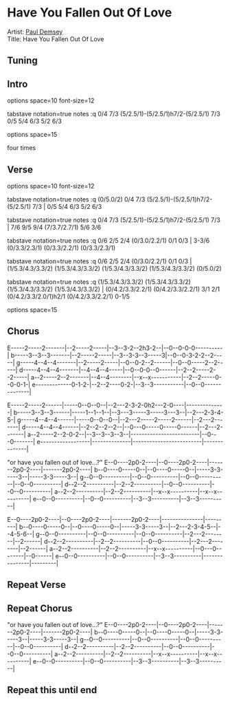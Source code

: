 # Have You Fallen Out Of Love

Artist: [Paul Demsey](../artists.md)  
Title: Have You Fallen Out Of Love

## Tuning

## Intro

<div class="vex-tabdiv"
    width=680 scale=1.0
    >

options space=10 font-size=12

tabstave notation=true
  notes :q 0/4 7/3 (5/2.5/1)-(5/2.5/1)h7/2-(5/2.5/1) 7/3 0/5 5/4 6/3 5/2 6/3

options space=15
</div>

four times

## Verse

<div class="vex-tabdiv"
    width=680 scale=1.0
    >

options space=10 font-size=12

tabstave notation=true
  notes :q (0/5.0/2) 0/4 7/3 (5/2.5/1)-(5/2.5/1)h7/2-(5/2.5/1) 7/3 | 0/5 5/4 6/3 5/2 6/3
  
tabstave notation=true
  notes :q 0/4 7/3 (5/2.5/1)-(5/2.5/1)h7/2-(5/2.5/1) 7/3 | 7/6 9/5 9/4 (7/3.7/2.7/1) 5/6 3/6

tabstave notation=true
  notes :q  0/6 2/5 2/4 (0/3.0/2.2/1) 0/1 0/3 | 3-3/6 (0/3.3/2.3/1) (0/3.3/2.2/1) (0/3.3/2.3/1)

tabstave notation=true
  notes :q  0/6 2/5 2/4 (0/3.0/2.2/1) 0/1 0/3 | (1/5.3/4.3/3.3/2) (1/5.3/4.3/3.3/2) (1/5.3/4.3/3.3/2) (1/5.3/4.3/3.3/2) (0/5.0/2)

tabstave notation=true
  notes :q  (1/5.3/4.3/3.3/2) (1/5.3/4.3/3.3/2) (1/5.3/4.3/3.3/2) (1/5.3/4.3/3.3/2) | (0/4.2/3.3/2.2/1) (0/4.2/3.3/2.2/1) 3/1 2/1 (0/4.2/3.3/2.0/1)h2/1 (0/4.2/3.3/2.2/1) 0-1/5

options space=15
</div>

## Chorus

E-----2-----2-------|--2-----2-----|--3--3-2--2h3-2--|--0--0-0-0----------|
b-----3--3--3-------|--2-----2-----|--3--3-3--3-----3|--0--0-3-2-2--2-----|
g-----4--4--4-------|--2-----2-----|--0--0-2--2------|--0--0-----2--2-----|
d-----4--4--4-------|--4--4--4-----|--0--0-0--0------|--2--2-----2--2-----|
a--2-----2--2-------|--4--4--------|--x--x-----------|--2--2-----0--0-0-1-|
e-------------0-1-2-|--2--2----0-2-|--3--3-----------|--0--0--------------|

E-----2-----2------|-----0--0--0--|--2---2-3-2-0h2---2-0----|--------------|
b-----3--3--3------|-----1--1--1--|--3---3-----3-----3---3--|--2---2-3-4-5-|
g-----4--4--4------|-----0--0--0--|--2---2-----2-----2------|--2---2-------|
d-----4--4--4------|--2--2--2--2--|--0---0-----0-----0------|--2---2-------|
a--2-----2--2-0-2--|--3--3--3--3--|-------------------------|--0---0-------|
e------------------|--------------|-------------------------|--------------|

"or have you fallen out of love...?"
E--0----2p0-2----|--0----2p0-2----|-------2p0-2----|-------2p0-2----|
b--0----0-----0--|--0----0-----0--|-----3-3-----3--|-----3-3-----3--|
g--0--0----------|--0--0----------|--0--0----------|--0--0----------|
d--2--2----------|--2--2----------|--0--0----------|--0--0----------|
a--2--2----------|--2--2----------|--x--x----------|--x--x----------|
e--0--0----------|--0--0----------|--3--3----------|--3--3----------|

E--0----2p0-2----|--0----2p0-2----|-------2p0-2----|---------------|---------|
b--0----0-----0--|--0----0-----0--|-----3-3-----3--|--2---2-3-4-5--|--4-5-6--|
g--0--0----------|--0--0----------|--0--0----------|--2---2--------|--2------|
d--2--2----------|--2--2----------|--0--0----------|--2---2--------|--2------|
a--2--2----------|--2--2----------|--x--x----------|--0---0--------|--0------|
e--0--0----------|--0--0----------|--3--3----------|---------------|---------|

## Repeat Verse

## Repeat Chorus

"or have you fallen out of love...?"
E--0----2p0-2----|--0----2p0-2----|-------2p0-2----|-------2p0-2----|
b--0----0-----0--|--0----0-----0--|-----3-3-----3--|-----3-3-----3--|
g--0--0----------|--0--0----------|--0--0----------|--0--0----------|
d--2--2----------|--2--2----------|--0--0----------|--0--0----------|
a--2--2----------|--2--2----------|--x--x----------|--x--x----------|
e--0--0----------|--0--0----------|--3--3----------|--3--3----------|

## Repeat this until end